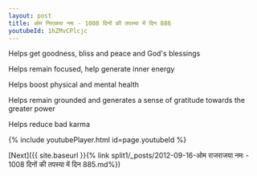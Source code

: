 ```yaml
---
layout: post
title: ओम निराळया नमः - 1008 दिनों की तपस्या में दिन 886
youtubeId: 1hZMvCPlcjc
---
```

 
 
Helps get goodness, bliss and peace and God's blessings
 
Helps remain focused, help generate inner energy 
 
Helps boost physical and mental health 
 
Helps remain grounded and generates a sense of gratitude towards the greater power 
 
Helps reduce bad karma
 
 
 
 


{% include youtubePlayer.html id=page.youtubeId %}
 
[Next]({{ site.baseurl }}{% link  split1/_posts/2012-09-16-ओम राजराजया नमः - 1008 दिनों की तपस्या में दिन 885.md%})
 
